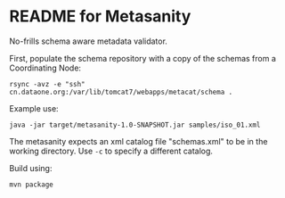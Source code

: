 # README for Metasanity

No-frills schema aware metadata validator.

First, populate the schema repository with a copy of the schemas from a 
Coordinating Node:

```
rsync -avz -e "ssh" cn.dataone.org:/var/lib/tomcat7/webapps/metacat/schema .
```

Example use:

```
java -jar target/metasanity-1.0-SNAPSHOT.jar samples/iso_01.xml

```

The metasanity expects an xml catalog file "schemas.xml" to be in the
working directory. Use `-c` to specify a different catalog.

Build using:

```
mvn package
```
